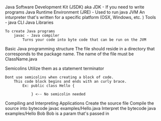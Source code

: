 Java Software Development Kit (JSDK) aka JDK - If you need to write programs
	Java Runtime Environment (JRE) - Used to run java
		JVM
			An inturpreter that's written for a specific platform (OSX, Windows, etc. )
		Tools - java CLI
		Java Libraries

	To create Java programs
		javac - Java compiler
			Turns your code into byte code that can be run on the JVM

Basic Java programming structure
	The file should reside in a directory that corresponds to the package name.
	The name of the file must be ClassName.java

Semicolins
	Utilize them as a statement terminator

	Dont use semicolins when creating a block of code.
		This code block begins and ends with an curly brace.
			Ex: public class Hello {

				} <-- No semicolin needed

Compiling and Interpreting Applications
	Create the source file
	Compile the source into bytecode
		javac examples/Hello.java
	Interpret the bytecode
		java examples/Hello Bob 
			Bob is a param that's passed in